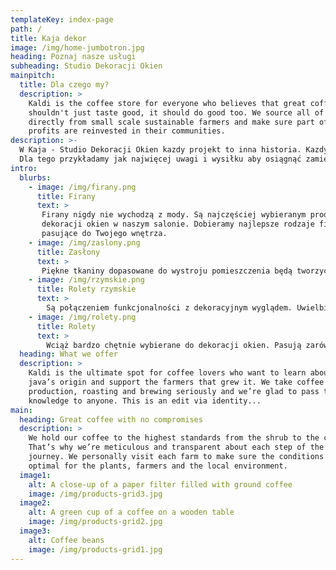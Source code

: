 ```yaml
---
templateKey: index-page
path: /
title: Kaja dekor
image: /img/home-jumbotron.jpg
heading: Poznaj nasze usługi
subheading: Studio Dekoracji Okien
mainpitch:
  title: Dla czego my?
  description: >
    Kaldi is the coffee store for everyone who believes that great coffee
    shouldn't just taste good, it should do good too. We source all of our beans
    directly from small scale sustainable farmers and make sure part of the
    profits are reinvested in their communities.
description: >-
  W Kaja - Studio Dekoracji Okien kazdy projekt to inna historia. Kazdy dom zasługuje na wyjątkową dekorację okien, dającą satysfakcję mieszkańcom i spełniającą ich oczekiwania. 
  Dla tego przykładamy jak najwięcej uwagi i wysiłku aby osiągnąć zamierzony cel.
intro:
  blurbs:
    - image: /img/firany.png
      title: Firany
      text: >
       Firany nigdy nie wychodzą z mody. Są najczęściej wybieranym produktem do 
       dekoracji okien w naszym salonie. Dobieramy najlepsze rodzaje firanek 
       pasujące do Twojego wnętrza.
    - image: /img/zaslony.png
      title: Zasłony
      text: >
       Piękne tkaniny dopasowane do wystroju pomieszczenia będą tworzyć spójną i stylową aranżację wnętrz. Bardzo często wykorzystujemy zasłony do dekoracji okien. Nadają one pomieszczeniu wyjątkowego charakteru. 
    - image: /img/rzymskie.png
      title: Rolety rzymskie
      text: >
        Są połączeniem funkcjonalności z dekoracyjnym wyglądem. Uwielbiamy wykorzystywać rolety rzymskie do projektowania wystroju okien, ponieważ osłaniają przed słońcem (niczym tradycyjne rolety) oraz wyglądają niezwykle efektownie.
    - image: /img/rolety.png
      title: Rolety
      text: >
        Wciąż bardzo chętnie wybierane do dekoracji okien. Pasują zarówno do nowoczesnych jak i klasycznych wnętrz. Rolety są niezwykle funkcjonalne, a ich odpowiedni dobór będzie subtelnym uzupełnieniem aranżacji wnętrza.
  heading: What we offer
  description: >
    Kaldi is the ultimate spot for coffee lovers who want to learn about their
    java’s origin and support the farmers that grew it. We take coffee
    production, roasting and brewing seriously and we’re glad to pass that
    knowledge to anyone. This is an edit via identity...
main:
  heading: Great coffee with no compromises
  description: >
    We hold our coffee to the highest standards from the shrub to the cup.
    That’s why we’re meticulous and transparent about each step of the coffee’s
    journey. We personally visit each farm to make sure the conditions are
    optimal for the plants, farmers and the local environment.
  image1:
    alt: A close-up of a paper filter filled with ground coffee
    image: /img/products-grid3.jpg
  image2:
    alt: A green cup of a coffee on a wooden table
    image: /img/products-grid2.jpg
  image3:
    alt: Coffee beans
    image: /img/products-grid1.jpg
---
```

